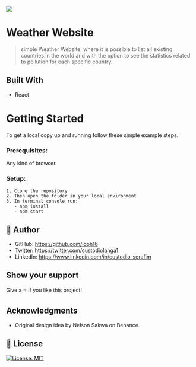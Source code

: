 ![](https://img.shields.io/badge/Microverse-blueviolet)

# Weather Website

>simple Weather Website, where it is possible to list all existing countries in the world and with the option to see the statistics related to pollution for each specific country..


## Built With

- React

# Getting Started
To get a local copy up and running follow these simple example steps.

### Prerequisites: 
Any kind of browser. 

### Setup:
    1. Clone the repository
    2. Then open the folder in your local environment 
    3. In terminal console run:
       - npm install
       - npm start

## 👤 **Author**

- GitHub: https://github.com/looh16
- Twitter: https://twitter.com/custodiolanga1
- LinkedIn: https://www.linkedin.com/in/custodio-serafim


## Show your support

Give a ⭐️ if you like this project!


## Acknowledgments

- Original design idea by Nelson Sakwa on Behance.


## 📝 License

[![License: MIT](https://img.shields.io/badge/License-MIT-yellow.svg)](https://github.com/looh16/bookstore/blob/34137715daf40f76ef083157c8c9c9e4d7aaaada/LICENSE)
